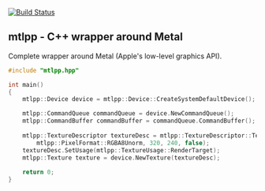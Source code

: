 [![Build Status](https://travis-ci.org/naleksiev/mtlpp.svg?branch=master)](https://travis-ci.org/naleksiev/mtlpp)
## mtlpp - C++ wrapper around Metal 

Complete wrapper around Metal (Apple's low-level graphics API).

```c++
#include "mtlpp.hpp"

int main()
{
    mtlpp::Device device = mtlpp::Device::CreateSystemDefaultDevice();

    mtlpp::CommandQueue commandQueue = device.NewCommandQueue();
    mtlpp::CommandBuffer commandBuffer = commandQueue.CommandBuffer();
 
    mtlpp::TextureDescriptor textureDesc = mtlpp::TextureDescriptor::Texture2DDescriptor(
        mtlpp::PixelFormat::RGBA8Unorm, 320, 240, false);
    textureDesc.SetUsage(mtlpp::TextureUsage::RenderTarget);
    mtlpp::Texture texture = device.NewTexture(textureDesc);
    
    return 0;
}
```
